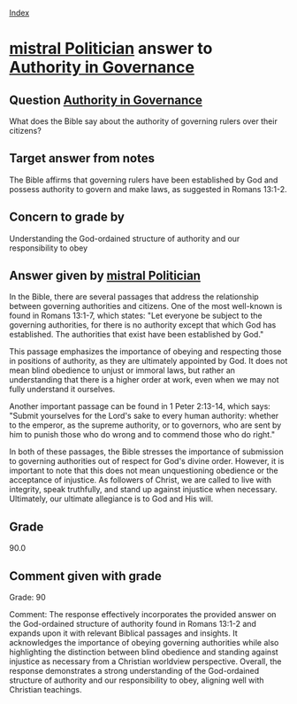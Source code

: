 
[Index](../../index.md)
# [mistral Politician](../../answering_models/mistral_Politician.md) answer to [Authority in Governance](../../questions/Authority_in_Governance.md)

## Question [Authority in Governance](../../questions/Authority_in_Governance.md)
What does the Bible say about the authority of governing rulers over their citizens?

## Target answer from notes
The Bible affirms that governing rulers have been established by God and possess authority to govern and make laws, as suggested in Romans 13:1-2.

## Concern to grade by
Understanding the God-ordained structure of authority and our responsibility to obey

## Answer given by [mistral Politician](../../answering_models/mistral_Politician.md)
 In the Bible, there are several passages that address the relationship between governing authorities and citizens. One of the most well-known is found in Romans 13:1-7, which states: "Let everyone be subject to the governing authorities, for there is no authority except that which God has established. The authorities that exist have been established by God."

This passage emphasizes the importance of obeying and respecting those in positions of authority, as they are ultimately appointed by God. It does not mean blind obedience to unjust or immoral laws, but rather an understanding that there is a higher order at work, even when we may not fully understand it ourselves.

Another important passage can be found in 1 Peter 2:13-14, which says: "Submit yourselves for the Lord's sake to every human authority: whether to the emperor, as the supreme authority, or to governors, who are sent by him to punish those who do wrong and to commend those who do right."

In both of these passages, the Bible stresses the importance of submission to governing authorities out of respect for God's divine order. However, it is important to note that this does not mean unquestioning obedience or the acceptance of injustice. As followers of Christ, we are called to live with integrity, speak truthfully, and stand up against injustice when necessary. Ultimately, our ultimate allegiance is to God and His will.

## Grade
90.0

## Comment given with grade
Grade: 90

Comment: The response effectively incorporates the provided answer on the God-ordained structure of authority found in Romans 13:1-2 and expands upon it with relevant Biblical passages and insights. It acknowledges the importance of obeying governing authorities while also highlighting the distinction between blind obedience and standing against injustice as necessary from a Christian worldview perspective. Overall, the response demonstrates a strong understanding of the God-ordained structure of authority and our responsibility to obey, aligning well with Christian teachings.
